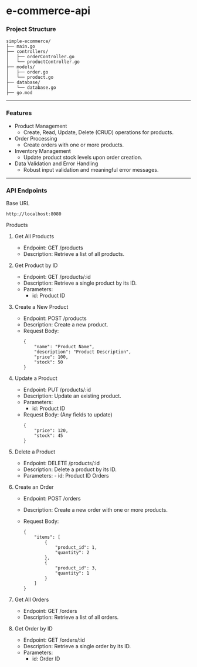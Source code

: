 # e-commerce-api

### Project Structure

```
simple-ecommerce/
├── main.go
├── controllers/
│   ├── orderController.go
│   └── productController.go
├── models/
│   ├── order.go
│   └── product.go
├── database/
│   └── database.go
├── go.mod
```

---

### Features

-   Product Management
    -   Create, Read, Update, Delete (CRUD) operations for products.
-   Order Processing
    -   Create orders with one or more products.
-   Inventory Management
    -   Update product stock levels upon order creation.
-   Data Validation and Error Handling
    -   Robust input validation and meaningful error messages.

---

### API Endpoints

Base URL

    http://localhost:8080

Products

1.  Get All Products
    -   Endpoint: GET /products
    -   Description: Retrieve a list of all products.
2.  Get Product by ID
    -   Endpoint: GET /products/:id
    -   Description: Retrieve a single product by its ID.
    -   Parameters:
        -   id: Product ID
3.  Create a New Product
    -   Endpoint: POST /products
    -   Description: Create a new product.
    -   Request Body:
        ```
        {
            "name": "Product Name",
            "description": "Product Description",
            "price": 100,
            "stock": 50
        }
        ```
4.  Update a Product

    -   Endpoint: PUT /products/:id
    -   Description: Update an existing product.
    -   Parameters:
        -   id: Product ID
    -   Request Body: (Any fields to update)
        ```
        {
            "price": 120,
            "stock": 45
        }
        ```

5.  Delete a Product
    -   Endpoint: DELETE /products/:id
    -   Description: Delete a product by its ID.
    -   Parameters: - id: Product ID
        Orders
6.  Create an Order

    -   Endpoint: POST /orders
    -   Description: Create a new order with one or more products.
    -   Request Body:

        ```
        {
            "items": [
                {
                    "product_id": 1,
                    "quantity": 2
                },
                {
                    "product_id": 3,
                    "quantity": 1
                }
            ]
        }
        ```

7.  Get All Orders
    -   Endpoint: GET /orders
    -   Description: Retrieve a list of all orders.
8.  Get Order by ID
    -   Endpoint: GET /orders/:id
    -   Description: Retrieve a single order by its ID.
    -   Parameters:
        -   id: Order ID
